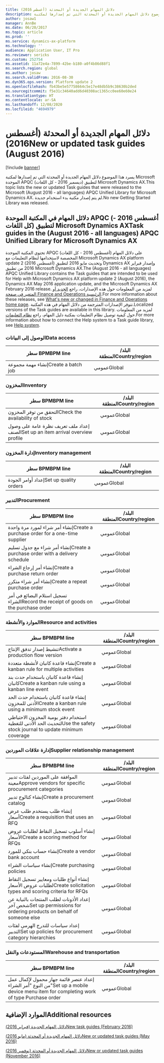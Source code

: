 ```yaml
---
title: دلائل المهام الجديدة أو المحدثة (أغسطس 2016)
description: يسرد هذا الموضوع دلائل المهام الجديدة أو المحدثة التي تم إصدارها لمكتبة Microsoft الموحدة APQC (ديسمبر 2016 - كل اللغات) لتطبيق Microsoft Dynamics AX. لم يتم إصدار مكتبة بدء استخدام جديدة.
author: josaw1
manager: AnnBe
ms.date: 06/20/2017
ms.topic: article
ms.prod: ''
ms.service: dynamics-ax-platform
ms.technology: ''
audience: Application User, IT Pro
ms.reviewer: sericks
ms.custom: 252754
ms.assetid: 11a72e4a-7899-42be-b180-a0f4b86d88f1
ms.search.region: global
ms.author: josaw
ms.search.validFrom: 2016-08-30
ms.dyn365.ops.version: Platform update 2
ms.openlocfilehash: fb43be5e57758664c5e17e48db5b9c38630b2ded
ms.sourcegitcommit: f5e31c34640add6d40308ac1365cc0ee60e60e24
ms.translationtype: HT
ms.contentlocale: ar-SA
ms.lasthandoff: 12/08/2020
ms.locfileid: "4694979"
---
```

# <a name="new-or-updated-task-guides-august-2016"></a><span data-ttu-id="8d83e-104">دلائل المهام الجديدة أو المحدثة (أغسطس 2016)</span><span class="sxs-lookup"><span data-stu-id="8d83e-104">New or updated task guides (August 2016)</span></span>

[!include [banner](../includes/banner.md)]

<span data-ttu-id="8d83e-105">يسرد هذا الموضوع دلائل المهام الجديدة أو المحدثة التي تم إصدارها لمكتبة Microsoft الموحدة APQC (ديسمبر 2016 - كل اللغات) لتطبيق Microsoft Dynamics AX.</span><span class="sxs-lookup"><span data-stu-id="8d83e-105">This topic lists the new or updated Task guides that were released to the Microsoft (August 2016 - all languages) APQC Unified Library for Microsoft Dynamics AX.</span></span> <span data-ttu-id="8d83e-106">لم يتم إصدار مكتبة بدء استخدام جديدة.</span><span class="sxs-lookup"><span data-stu-id="8d83e-106">No new Getting Started Library was released.</span></span>

## <a name="task-guides-in-the-august-2016---all-languages-apqc-unified-library-for-microsoft-dynamics-ax"></a><span data-ttu-id="8d83e-107">دلائل المهام في المكتبة الموحدة APQC (أغسطس 2016 - كل اللغات) لتطبيق Microsoft Dynamics AX</span><span class="sxs-lookup"><span data-stu-id="8d83e-107">Task guides in the (August 2016 - all languages) APQC Unified Library for Microsoft Dynamics AX</span></span>

<span data-ttu-id="8d83e-108">تحتوي المكتبة الموحدة APQC (أغسطس 2016 - كل اللغات) على دلائل المهام المخصصة لاستخدامها لنظام التعليمات مع Microsoft Dynamics AX platform update 2 (أغسطس 2016) وتحديث مايو 2016 لتطبيق Dynamics AX وإصدار فبراير 2016 من تطبيق Microsoft Dynamics AX.</span><span class="sxs-lookup"><span data-stu-id="8d83e-108">The (August 2016 - all languages) APQC Unified Library contains the Task guides that are intended to be used for Help with Microsoft Dynamics AX platform update 2 (August 2016), the Dynamics AX May 2016 application update, and the Microsoft Dynamics AX February 2016 release.</span></span> <span data-ttu-id="8d83e-109">لمزيد من المعلومات حول هذه الإصدارات، راجع [الجديد أو المتغير في صفحة Finance and Operations الرئيسية](whats-new-changed.md).</span><span class="sxs-lookup"><span data-stu-id="8d83e-109">For more information about these releases, see [What's new or changed in Finance and Operations home page](whats-new-changed.md).</span></span> <span data-ttu-id="8d83e-110">تتوفر الإصدارات المترجمة من دلائل المهام في هذه المكتبة.</span><span class="sxs-lookup"><span data-stu-id="8d83e-110">Localized versions of the Task guides are available in this library.</span></span> <span data-ttu-id="8d83e-111">لمزيد من المعلومات حول كيفية توصيل نظام التعليمات بمكتبة دليل المهام، راجع [نظام التعليمات](help-overview.md).</span><span class="sxs-lookup"><span data-stu-id="8d83e-111">For more information about how to connect the Help system to a Task guide library, see [Help system](help-overview.md).</span></span>

### <a name="data-access"></a><span data-ttu-id="8d83e-112">الوصول إلى البيانات</span><span class="sxs-lookup"><span data-stu-id="8d83e-112">Data access</span></span>

| <span data-ttu-id="8d83e-113">سطر BPM</span><span class="sxs-lookup"><span data-stu-id="8d83e-113">BPM line</span></span>           | <span data-ttu-id="8d83e-114">البلد/المنطقة</span><span class="sxs-lookup"><span data-stu-id="8d83e-114">Country/region</span></span> |
|--------------------|----------------|
| <span data-ttu-id="8d83e-115">إنشاء مهمة مجموعة</span><span class="sxs-lookup"><span data-stu-id="8d83e-115">Create a batch job</span></span> | <span data-ttu-id="8d83e-116">عمومي</span><span class="sxs-lookup"><span data-stu-id="8d83e-116">Global</span></span>         |

### <a name="inventory"></a><span data-ttu-id="8d83e-117">المخزون</span><span class="sxs-lookup"><span data-stu-id="8d83e-117">Inventory</span></span>

| <span data-ttu-id="8d83e-118">سطر BPM</span><span class="sxs-lookup"><span data-stu-id="8d83e-118">BPM line</span></span>                                | <span data-ttu-id="8d83e-119">البلد/المنطقة</span><span class="sxs-lookup"><span data-stu-id="8d83e-119">Country/region</span></span> |
|-----------------------------------------|----------------|
| <span data-ttu-id="8d83e-120">التحقق من توفر المخزون</span><span class="sxs-lookup"><span data-stu-id="8d83e-120">Check the availability of stock</span></span>         | <span data-ttu-id="8d83e-121">عمومي</span><span class="sxs-lookup"><span data-stu-id="8d83e-121">Global</span></span>         |
| <span data-ttu-id="8d83e-122">إعداد ملف تعريف نظرة عامة على وصول الصنف</span><span class="sxs-lookup"><span data-stu-id="8d83e-122">Set up an item arrival overview profile</span></span> | <span data-ttu-id="8d83e-123">عمومي</span><span class="sxs-lookup"><span data-stu-id="8d83e-123">Global</span></span>         |

### <a name="inventory-management"></a><span data-ttu-id="8d83e-124">إدارة المخزون</span><span class="sxs-lookup"><span data-stu-id="8d83e-124">Inventory management</span></span>

| <span data-ttu-id="8d83e-125">سطر BPM</span><span class="sxs-lookup"><span data-stu-id="8d83e-125">BPM line</span></span>              | <span data-ttu-id="8d83e-126">البلد/المنطقة</span><span class="sxs-lookup"><span data-stu-id="8d83e-126">Country/region</span></span> |
|-----------------------|----------------|
| <span data-ttu-id="8d83e-127">إعداد أوامر الجودة</span><span class="sxs-lookup"><span data-stu-id="8d83e-127">Set up quality orders</span></span> | <span data-ttu-id="8d83e-128">عمومي</span><span class="sxs-lookup"><span data-stu-id="8d83e-128">Global</span></span>         |

### <a name="procurement"></a><span data-ttu-id="8d83e-129">التدبير</span><span class="sxs-lookup"><span data-stu-id="8d83e-129">Procurement</span></span>

| <span data-ttu-id="8d83e-130">سطر BPM</span><span class="sxs-lookup"><span data-stu-id="8d83e-130">BPM line</span></span>                                          | <span data-ttu-id="8d83e-131">البلد/المنطقة</span><span class="sxs-lookup"><span data-stu-id="8d83e-131">Country/region</span></span> |
|---------------------------------------------------|----------------|
| <span data-ttu-id="8d83e-132">إنشاء أمر شراء لمورد مرة واحدة</span><span class="sxs-lookup"><span data-stu-id="8d83e-132">Create a purchase order for a one-time supplier</span></span>   | <span data-ttu-id="8d83e-133">عمومي</span><span class="sxs-lookup"><span data-stu-id="8d83e-133">Global</span></span>         |
| <span data-ttu-id="8d83e-134">إنشاء أمر شراء مع جدول تسليم</span><span class="sxs-lookup"><span data-stu-id="8d83e-134">Create a purchase order with a delivery schedule</span></span>  | <span data-ttu-id="8d83e-135">عمومي</span><span class="sxs-lookup"><span data-stu-id="8d83e-135">Global</span></span>         |
| <span data-ttu-id="8d83e-136">إنشاء أمر إرجاع الشراء</span><span class="sxs-lookup"><span data-stu-id="8d83e-136">Create a purchase return order</span></span>                    | <span data-ttu-id="8d83e-137">عمومي</span><span class="sxs-lookup"><span data-stu-id="8d83e-137">Global</span></span>         |
| <span data-ttu-id="8d83e-138">إنشاء أمر شراء متكرر</span><span class="sxs-lookup"><span data-stu-id="8d83e-138">Create a repeat purchase order</span></span>                    | <span data-ttu-id="8d83e-139">عمومي</span><span class="sxs-lookup"><span data-stu-id="8d83e-139">Global</span></span>         |
| <span data-ttu-id="8d83e-140">تسجيل استلام البضائع في أمر الشراء</span><span class="sxs-lookup"><span data-stu-id="8d83e-140">Record the receipt of goods on the purchase order</span></span> | <span data-ttu-id="8d83e-141">عمومي</span><span class="sxs-lookup"><span data-stu-id="8d83e-141">Global</span></span>         |

### <a name="resource-and-activities"></a><span data-ttu-id="8d83e-142">الموارد والأنشطة</span><span class="sxs-lookup"><span data-stu-id="8d83e-142">Resource and activities</span></span>

| <span data-ttu-id="8d83e-143">سطر BPM</span><span class="sxs-lookup"><span data-stu-id="8d83e-143">BPM line</span></span>                                                | <span data-ttu-id="8d83e-144">البلد/المنطقة</span><span class="sxs-lookup"><span data-stu-id="8d83e-144">Country/region</span></span> |
|---------------------------------------------------------|----------------|
| <span data-ttu-id="8d83e-145">تنشيط إصدار تدفق الإنتاج</span><span class="sxs-lookup"><span data-stu-id="8d83e-145">Activate a production flow version</span></span>                      | <span data-ttu-id="8d83e-146">عمومي</span><span class="sxs-lookup"><span data-stu-id="8d83e-146">Global</span></span>         |
| <span data-ttu-id="8d83e-147">إنشاء قاعدة كانبان لأنشطة متعددة</span><span class="sxs-lookup"><span data-stu-id="8d83e-147">Create a kanban rule for multiple activities</span></span>            | <span data-ttu-id="8d83e-148">عمومي</span><span class="sxs-lookup"><span data-stu-id="8d83e-148">Global</span></span>         |
| <span data-ttu-id="8d83e-149">إنشاء قاعدة كانبان باستخدام حدث بند كانبان</span><span class="sxs-lookup"><span data-stu-id="8d83e-149">Create a kanban rule using a kanban line event</span></span>          | <span data-ttu-id="8d83e-150">عمومي</span><span class="sxs-lookup"><span data-stu-id="8d83e-150">Global</span></span>         |
| <span data-ttu-id="8d83e-151">إنشاء قاعدة كانبان باستخدام حدث الحد الأدنى للمخزون</span><span class="sxs-lookup"><span data-stu-id="8d83e-151">Create a kanban rule using a minimum stock event</span></span>        | <span data-ttu-id="8d83e-152">عمومي</span><span class="sxs-lookup"><span data-stu-id="8d83e-152">Global</span></span>         |
| <span data-ttu-id="8d83e-153">استخدام دفتر يومية المخزون الاحتياطي لتحديث الحد الأدنى للتغطية</span><span class="sxs-lookup"><span data-stu-id="8d83e-153">Use the safety stock journal to update minimum coverage</span></span> | <span data-ttu-id="8d83e-154">عمومي</span><span class="sxs-lookup"><span data-stu-id="8d83e-154">Global</span></span>         |

### <a name="supplier-relationship-management"></a><span data-ttu-id="8d83e-155">إدارة علاقات الموردين</span><span class="sxs-lookup"><span data-stu-id="8d83e-155">Supplier relationship management</span></span>

| <span data-ttu-id="8d83e-156">سطر BPM</span><span class="sxs-lookup"><span data-stu-id="8d83e-156">BPM line</span></span>                                                           | <span data-ttu-id="8d83e-157">البلد/المنطقة</span><span class="sxs-lookup"><span data-stu-id="8d83e-157">Country/region</span></span> |
|--------------------------------------------------------------------|----------------|
| <span data-ttu-id="8d83e-158">الموافقة على الموردين لفئات تدبير معينة</span><span class="sxs-lookup"><span data-stu-id="8d83e-158">Approve vendors for specific procurement categories</span></span>                | <span data-ttu-id="8d83e-159">عمومي</span><span class="sxs-lookup"><span data-stu-id="8d83e-159">Global</span></span>         |
| <span data-ttu-id="8d83e-160">إنشاء كتالوج تدبير</span><span class="sxs-lookup"><span data-stu-id="8d83e-160">Create a procurement catalog</span></span>                                       | <span data-ttu-id="8d83e-161">عمومي</span><span class="sxs-lookup"><span data-stu-id="8d83e-161">Global</span></span>         |
| <span data-ttu-id="8d83e-162">إنشاء طلب يستخدم طلب عرض أسعار</span><span class="sxs-lookup"><span data-stu-id="8d83e-162">Create a requisition that uses an RFQ</span></span>                              | <span data-ttu-id="8d83e-163">عمومي</span><span class="sxs-lookup"><span data-stu-id="8d83e-163">Global</span></span>         |
| <span data-ttu-id="8d83e-164">إنشاء أسلوب تسجيل النقاط لطلبات عروض الأسعار</span><span class="sxs-lookup"><span data-stu-id="8d83e-164">Create a scoring method for RFQs</span></span>                                   | <span data-ttu-id="8d83e-165">عمومي</span><span class="sxs-lookup"><span data-stu-id="8d83e-165">Global</span></span>         |
| <span data-ttu-id="8d83e-166">إنشاء حساب بنكي للمورد</span><span class="sxs-lookup"><span data-stu-id="8d83e-166">Create a vendor bank account</span></span>                                       | <span data-ttu-id="8d83e-167">عمومي</span><span class="sxs-lookup"><span data-stu-id="8d83e-167">Global</span></span>         |
| <span data-ttu-id="8d83e-168">إنشاء سياسات الشراء</span><span class="sxs-lookup"><span data-stu-id="8d83e-168">Create purchasing policies</span></span>                                         | <span data-ttu-id="8d83e-169">عمومي</span><span class="sxs-lookup"><span data-stu-id="8d83e-169">Global</span></span>         |
| <span data-ttu-id="8d83e-170">إنشاء أنواع طلبات ومعايير تسجيل النقاط‬ لطلبات عروض الأسعار</span><span class="sxs-lookup"><span data-stu-id="8d83e-170">Create solicitation types and scoring criteria for RFQs</span></span>            | <span data-ttu-id="8d83e-171">عمومي</span><span class="sxs-lookup"><span data-stu-id="8d83e-171">Global</span></span>         |
| <span data-ttu-id="8d83e-172">إعداد الأذونات لطلب المنتجات بالنيابة عن شخص آخر</span><span class="sxs-lookup"><span data-stu-id="8d83e-172">Set up permissions for ordering products on behalf of someone else</span></span> | <span data-ttu-id="8d83e-173">عمومي</span><span class="sxs-lookup"><span data-stu-id="8d83e-173">Global</span></span>         |
| <span data-ttu-id="8d83e-174">إعداد سياسات للتدرج الهرمي لفئات التدبير</span><span class="sxs-lookup"><span data-stu-id="8d83e-174">Set up policies for procurement category hierarchies</span></span>               | <span data-ttu-id="8d83e-175">عمومي</span><span class="sxs-lookup"><span data-stu-id="8d83e-175">Global</span></span>         |

### <a name="warehouse-and-transportation"></a><span data-ttu-id="8d83e-176">المستودعات والنقل</span><span class="sxs-lookup"><span data-stu-id="8d83e-176">Warehouse and transportation</span></span>

| <span data-ttu-id="8d83e-177">سطر BPM</span><span class="sxs-lookup"><span data-stu-id="8d83e-177">BPM line</span></span>                                                                    | <span data-ttu-id="8d83e-178">البلد/المنطقة</span><span class="sxs-lookup"><span data-stu-id="8d83e-178">Country/region</span></span> |
|-----------------------------------------------------------------------------|----------------|
| <span data-ttu-id="8d83e-179">إعداد عنصر قائمة جهاز محمول لإكمال عمل من النوع "أمر الشراء"</span><span class="sxs-lookup"><span data-stu-id="8d83e-179">Set up a mobile device menu item for completing work of type Purchase order</span></span> | <span data-ttu-id="8d83e-180">عمومي</span><span class="sxs-lookup"><span data-stu-id="8d83e-180">Global</span></span>         |

## <a name="additional-resources"></a><span data-ttu-id="8d83e-181">الموارد الإضافية</span><span class="sxs-lookup"><span data-stu-id="8d83e-181">Additional resources</span></span>

[<span data-ttu-id="8d83e-182">دلائل المهام الجديدة (فبراير 2016)</span><span class="sxs-lookup"><span data-stu-id="8d83e-182">New task guides (February 2016)</span></span>](new-task-guides-available-february-2016.md)

[<span data-ttu-id="8d83e-183">دلائل المهام الجديدة أو المحدثة (مايو 2016)</span><span class="sxs-lookup"><span data-stu-id="8d83e-183">New or updated task guides (May 2016)</span></span>](new-updated-task-guides-available-may-2016.md)

[<span data-ttu-id="8d83e-184">دلائل المهام الجديدة أو المحدثة (نوفمبر 2016)‬</span><span class="sxs-lookup"><span data-stu-id="8d83e-184">New or updated task guides (November 2016)</span></span>](new-task-guides-november-2016.md)
